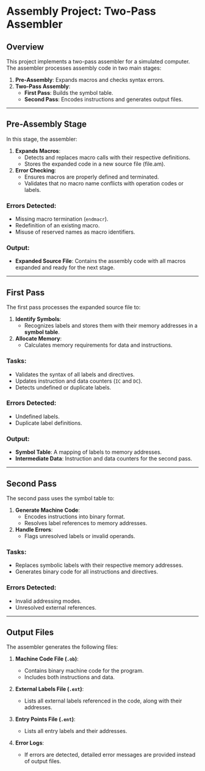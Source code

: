 # Assembly Project: Two-Pass Assembler

## Overview
This project implements a two-pass assembler for a simulated computer. The assembler processes assembly code in two main stages:
1. **Pre-Assembly**: Expands macros and checks syntax errors.
2. **Two-Pass Assembly**:
   - **First Pass**: Builds the symbol table.
   - **Second Pass**: Encodes instructions and generates output files.

---

## Pre-Assembly Stage
In this stage, the assembler:
1. **Expands Macros**:
   - Detects and replaces macro calls with their respective definitions.
   - Stores the expanded code in a new source file (file.am).
2. **Error Checking**:
   - Ensures macros are properly defined and terminated.
   - Validates that no macro name conflicts with operation codes or labels.

### Errors Detected:
- Missing macro termination (`endmacr`).
- Redefinition of an existing macro.
- Misuse of reserved names as macro identifiers.

### Output:
- **Expanded Source File**: Contains the assembly code with all macros expanded and ready for the next stage.

---

## First Pass
The first pass processes the expanded source file to:
1. **Identify Symbols**:
   - Recognizes labels and stores them with their memory addresses in a **symbol table**.
2. **Allocate Memory**:
   - Calculates memory requirements for data and instructions.

### Tasks:
- Validates the syntax of all labels and directives.
- Updates instruction and data counters (`IC` and `DC`).
- Detects undefined or duplicate labels.

### Errors Detected:
- Undefined labels.
- Duplicate label definitions.

### Output:
- **Symbol Table**: A mapping of labels to memory addresses.
- **Intermediate Data**: Instruction and data counters for the second pass.

---

## Second Pass
The second pass uses the symbol table to:
1. **Generate Machine Code**:
   - Encodes instructions into binary format.
   - Resolves label references to memory addresses.
2. **Handle Errors**:
   - Flags unresolved labels or invalid operands.

### Tasks:
- Replaces symbolic labels with their respective memory addresses.
- Generates binary code for all instructions and directives.

### Errors Detected:
- Invalid addressing modes.
- Unresolved external references.

---

## Output Files
The assembler generates the following files:

1. **Machine Code File (`.ob`)**:
   - Contains binary machine code for the program.
   - Includes both instructions and data.

2. **External Labels File (`.ext`)**:
   - Lists all external labels referenced in the code, along with their addresses.

3. **Entry Points File (`.ent`)**:
   - Lists all entry labels and their addresses.

4. **Error Logs**:
   - If errors are detected, detailed error messages are provided instead of output files.
